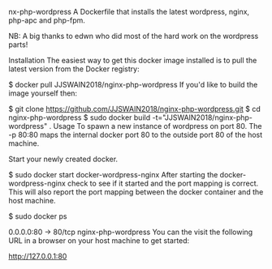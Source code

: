 nx-php-wordpress
A Dockerfile that installs the latest wordpress, nginx, php-apc and php-fpm.

NB: A big thanks to edwn who did most of the hard work on the wordpress parts!

Installation
The easiest way to get this docker image installed is to pull the latest version from the Docker registry:

$ docker pull JJSWAIN2018/nginx-php-wordpress 
If you'd like to build the image yourself then:

$ git clone https://github.com/JJSWAIN2018/nginx-php-wordpress.git
$ cd nginx-php-wordpress
$ sudo docker build -t="JJSWAIN2018/nginx-php-wordpress" .
Usage
To spawn a new instance of wordpress on port 80. The -p 80:80 maps the internal docker port 80 to the outside port 80 of the host machine.

Start your newly created docker.

$ sudo docker start docker-wordpress-nginx
After starting the docker-wordpress-nginx check to see if it started and the port mapping is correct. This will also report the port mapping between the docker container and the host machine.

$ sudo docker ps

0.0.0.0:80 -> 80/tcp nginx-php-wordpress 
You can the visit the following URL in a browser on your host machine to get started:

http://127.0.0.1:80
